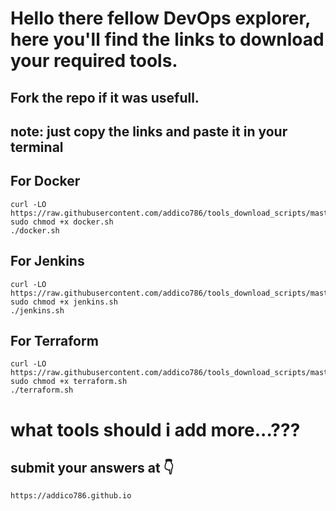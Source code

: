 # Hello there fellow DevOps explorer, here you'll find the links to download your required tools.

## Fork the repo if it was usefull.

## note: just copy the links and paste it in your terminal 

## For Docker
```
curl -LO https://raw.githubusercontent.com/addico786/tools_download_scripts/master/docker.sh
sudo chmod +x docker.sh
./docker.sh

```
## For Jenkins
```
curl -LO https://raw.githubusercontent.com/addico786/tools_download_scripts/master/jenkins.sh
sudo chmod +x jenkins.sh
./jenkins.sh

```

## For Terraform
```
curl -LO https://raw.githubusercontent.com/addico786/tools_download_scripts/master/terraform.sh
sudo chmod +x terraform.sh
./terraform.sh

```
# what tools should i add more...??? 

## submit your answers at 👇
```
https://addico786.github.io

```
